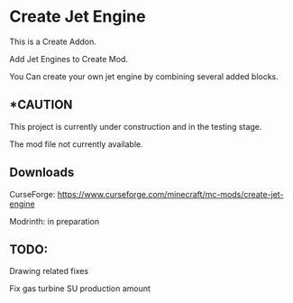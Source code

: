# Create Jet Engine
This is a Create Addon.

Add Jet Engines to Create Mod.

You Can create your own jet engine by combining several added blocks.

## *CAUTION
This project is currently under construction and in the testing stage.

The mod file not currently available.

## Downloads

CurseForge: https://www.curseforge.com/minecraft/mc-mods/create-jet-engine

Modrinth: in preparation

## TODO:

Drawing related fixes

Fix gas turbine SU production amount
